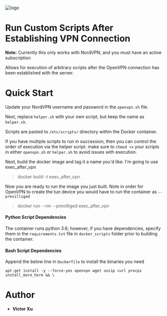 ![logo](https://user-images.githubusercontent.com/15576531/60744727-3c9d1c80-9f45-11e9-84a6-dd54941d293d.jpg)
# Run Custom Scripts After Establishing VPN Connection
**Note:** Currently this only works with  NordVPN, and you must have an active subscription

Allows for execution of arbitrary scripts after the OpenVPN connection has been established with the server.

# Quick Start
Update your NordVPN username and password in the `openvpn.sh` file.

Next, replace `helper.sh` with your own script, but keep the name as `helper.sh`. 

Scripts are pasted to `/etc/scripts/` directory within the Docker container. 

If you have multiple scripts to run in succession, then you can control the order of execution via the helper script.
make sure to `chmod +x` your scripts in either `openvpn.sh` or `helper.sh` to avoid issues with execution.

Next, build the docker image and tag it a name you'd like. I'm going to use exec_after_vpn
> docker build -t exec_after_vpn .

Now you are ready to run the image you just built. Note in order for OpenVPN to create the tun device you would have to run the container as `--previlliged`
> docker run --rm --previlliged exec_after_vpn

#### Python Script Dependencies
The container runs python 3.6; however, if you have dependencies, specify them in the `requirements.txt` file in `docker_scripts` folder prior to building the container.

#### Bash Script Dependencies
Append the below line in `Dockerfile` to install the binaries you need
```
apt-get install -y --force-yes openvpn wget unzip curl procps install_more_here && \
```

# Author
* **Victor Xu**
